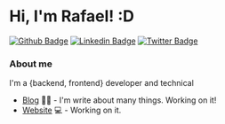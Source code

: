 # Hi, I'm Rafael! :D

[![Github Badge](https://img.shields.io/badge/-Github-000?style=flat-square&logo=Github&logoColor=white&link=https://github.com/rafaelgibam)](https://github.com/rafaelgibam)
[![Linkedin Badge](https://img.shields.io/badge/-LinkedIn-blue?style=flat-square&logo=Linkedin&logoColor=white&link=https://www.linkedin.com/in/rafaelgibam/)](https://www.linkedin.com/in/rafaelgibam/)
[![Twitter Badge](https://img.shields.io/badge/-Twitter-1ca0f1?style=flat-square&labelColor=1ca0f1&logo=twitter&logoColor=white&link=https://twitter.com/rafaelgibam)](https://twitter.com/rafaelgibam)


### About me
I'm a {backend, frontend} developer and technical 


- [Blog](https://www.rafaelwillames.dev/blog) ✍🏼 - I'm write about many things. Working on it!
- [Website](https://rafaelwillames.dev/) 💻 - Working on it.
